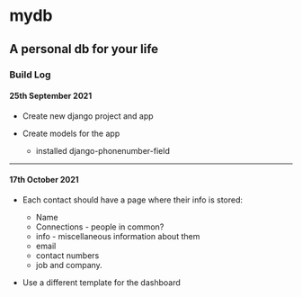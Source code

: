 # mydb
## A personal db for your life

### Build Log

#### 25th September 2021


* Create new django project and app

* Create models for the app
	* installed django-phonenumber-field

---

#### 17th October 2021

* Each contact should have a page where their info is stored:
	* Name
	* Connections - people in common?
	* info - miscellaneous information about them
	* email
	* contact numbers
	* job and company.

* Use a different template for the dashboard